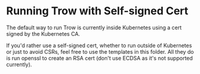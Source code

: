 # Running Trow with Self-signed Cert

The default way to run Trow is currently inside Kubernetes using a cert signed
by the Kubernetes CA.

If you'd rather use a self-signed cert, whether to run outside of Kubernetes or
just to avoid CSRs, feel free to use the templates in this folder. All they do
is run openssl to create an RSA cert (don't use ECDSA as it's not supported
currently).
